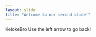 ```yaml
---
layout: slide
title: "Welcome to our second slide!"
---
```

KelokeBro
Use the left arrow to go back!

